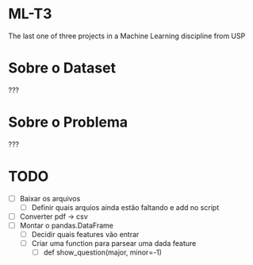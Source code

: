 # ML-T3
The last one of three projects in a Machine Learning discipline from USP

# Sobre o Dataset
???

# Sobre o Problema
???

# TODO
- [ ] Baixar os arquivos
  - [ ] Definir quais arquios ainda estão faltando e add no script
- [ ] Converter pdf -> csv
- [ ] Montar o pandas.DataFrame
  - [ ] Decidir quais features vão entrar
  - [ ] Criar uma function para parsear uma dada feature
      - [ ] def show_question(major, minor=-1)
